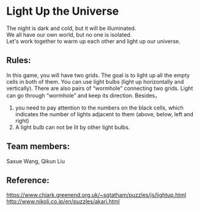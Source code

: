 # Light Up the Universe

The night is dark and cold, but it will be illuminated.  
We all have our own world, but no one is isolated.  
Let's work together to warm up each other and light up our universe.

## Rules:
In this game, you will have two grids. The goal is to light up all the empty cells in both of them. You can use light bulbs (light up horizontally and vertically). There are also pairs of “wormhole” connecting two grids. Light can go through “wormhole” and keep its direction.
Besides，
  1. you need to pay attention to the numbers on the black cells, which indicates the number of lights adjacent to them (above, below,        left and right)
  2. A light bulb can not be lit by other light bulbs.
  
## Team members: 
Saxue Wang, Qikun Liu

## Reference:
https://www.chiark.greenend.org.uk/~sgtatham/puzzles/js/lightup.html  
http://www.nikoli.co.jp/en/puzzles/akari.html

